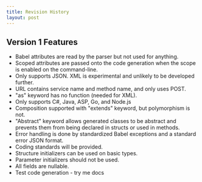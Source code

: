 ```yaml
---
title: Revision History
layout: post
---
```


Version 1 Features
------------------

* Babel attributes are read by the parser but not used for anything.
* Scoped attributes are passed onto the code generation when the scope is enabled on the command-line.
* Only supports JSON. XML is experimental and unlikely to be developed further.
* URL contains service name and method name, and only uses POST.
* "as" keyword has no function (needed for XML).
* Only supports C#, Java, ASP, Go, and Node.js
* Composition supported with "extends" keyword, but polymorphism is not.
* "Abstract" keyword allows generated classes to be abstract and prevents them from being declared in structs or used in methods.
* Error handling is done by standardized Babel exceptions and a standard error JSON format.
* Coding standards will be provided.
* Structure initializers can be used on basic types.
* Parameter initializers should not be used.
* All fields are nullable.
* Test code generation - try me docs
